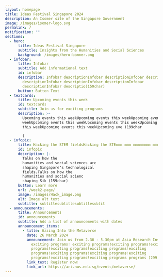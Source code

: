 ```yaml
---
layout: homepage
title: Ideas Festival Singapore 2024
description: An Isomer site of the Singapore Government
image: /images/isomer-logo.svg
permalink: /
notification: ""
sections:
  - hero:
      title: Ideas Festival Singapore
      subtitle: Insights from the Humanities and Social Sciences
      background: /images/hero-banner.png
  - infobar:
      title: Infobar
      subtitle: Add informational text
      id: infobar
      description: Infobar descriptionInfobar descriptionInfobar descriptionInfobar
        descriptionInfobar descriptionInfobar descriptionInfobar
        descriptionInfobar descriptio(159char)
      button: Button Text
  - textcards:
      title: Upcoming events this week
      id: textcards
      subtitle: Join us for exciting programs
      description: >-
        Upcoming events this weekUpcoming events this weekUpcoming events this
        weekUpcoming events this weekUpcoming events this weekUpcoming events
        this weekUpcoming events this weekUpcoming eve (199char

        )
  - infopic:
      title: Hacking the STEM fieldsHacking the STEmmm mmm mmmmmmmm mmmmm
      id: infopic
      description: |-
        Talks on how the
        humanities and social sciences are
        shaping Singapore's technological
        fields.Talks on how the
        humanities and social scienc
        shaping Sik (159char)
      button: Learn more
      url: /week2-page/
      image: /images/Hack_image.png
      alt: Image alt text
      subtitle: subtitlesubtitlesubtitlesubtit
  - announcements:
      title: Announcements
      id: announcements
      subtitle: Add a list of announcements with dates
      announcement_items:
        - title: Gazing Into the Metaverse
          date: 26 March 2024
          announcement: Join us from 2.30 - 5.30pm at Asia Research Insitute, NUS for
            exciting programs! exciting programs!exciting programs!exciting
            programs!exciting programs!exciting programs!exciting
            programs!exciting programs!exciting programs!exciting
            programs!exciting programs!exciting programs programs (299 char)
          link_text: Register now!
          link_url: https://ari.nus.edu.sg/events/metaverse/
---
```


